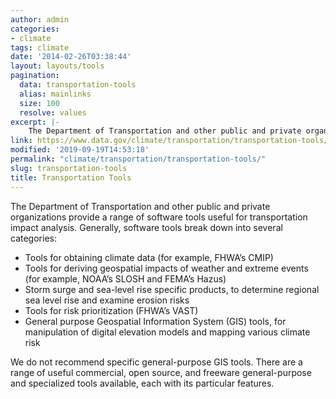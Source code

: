 ```yaml
---
author: admin
categories:
- climate
tags: climate
date: '2014-02-26T03:38:44'
layout: layouts/tools
pagination:
  data: transportation-tools
  alias: mainlinks
  size: 100
  resolve: values
excerpt: |-
    The Department of Transportation and other public and private organizations provide a range of software tools useful for transportation impact analysis. Generally, software tools break down into several categories…
link: https://www.data.gov/climate/transportation/transportation-tools/
modified: '2019-09-19T14:53:18'
permalink: "climate/transportation/transportation-tools/"
slug: transportation-tools
title: Transportation Tools
---
```


The Department of Transportation and other public and private organizations provide a range of software tools useful for transportation impact analysis. Generally, software tools break down into several categories:

*   Tools for obtaining climate data (for example, FHWA’s CMIP)
*   Tools for deriving geospatial impacts of weather and extreme events (for example, NOAA’s SLOSH and FEMA’s Hazus)
*   Storm surge and sea-level rise specific products, to determine regional sea level rise and examine erosion risks
*   Tools for risk prioritization (FHWA’s VAST)
*   General purpose Geospatial Information System (GIS) tools, for manipulation of digital elevation models and mapping various climate risk

We do not recommend specific general-purpose GIS tools. There are a range of useful commercial, open source, and freeware general-purpose and specialized tools available, each with its particular features.
